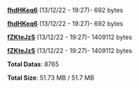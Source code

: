 [**fhdHKeq6**](/data/fhdHKeq6.txt) (13/12/22 - 19:27)- 692 bytes

[**fhdHKeq6**](/data/fhdHKeq6.txt) (13/12/22 - 19:27)- 692 bytes

[**fZKteJzS**](/data/fZKteJzS.txt) (13/12/22 - 19:27)- 1409112 bytes

[**fZKteJzS**](/data/fZKteJzS.txt) (13/12/22 - 19:27)- 1409112 bytes

**Total Datas**: 8765

**Total Size**: 51.73 MB / 51.7 MB